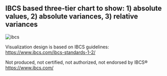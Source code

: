 ## IBCS based three-tier chart to show: 1) absolute values, 2) absolute variances, 3) relative variances

![ibcs](https://github.com/avatorl/Deneb-Vega/assets/59934292/e9bc34b7-b977-452f-8da1-190b6c0ed8d4)

Visualization design is based on IBCS guidelines: https://www.ibcs.com/ibcs-standards-1-2/

Not produced, not certified, not authorized, not endorsed by IBCS® https://www.ibcs.com/
